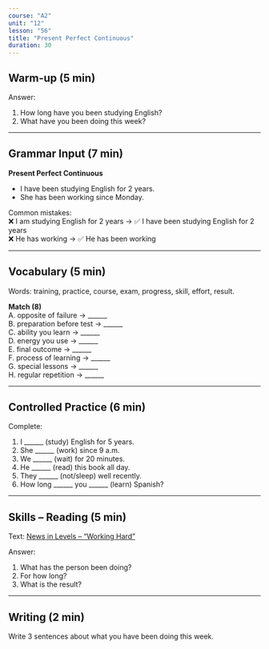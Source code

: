 ```yaml
---
course: "A2"
unit: "12"
lesson: "56"
title: "Present Perfect Continuous"
duration: 30
---
```


## Warm-up (5 min)
Answer:
1. How long have you been studying English?
2. What have you been doing this week?

-------

## Grammar Input (7 min)
**Present Perfect Continuous**  
- I have been studying English for 2 years.  
- She has been working since Monday.  

Common mistakes:  
❌ I am studying English for 2 years → ✅ I have been studying English for 2 years  
❌ He has working → ✅ He has been working  

-------

## Vocabulary (5 min)
Words: training, practice, course, exam, progress, skill, effort, result.  

**Match (8)**  
A. opposite of failure → ______  
B. preparation before test → ______  
C. ability you learn → ______  
D. energy you use → ______  
E. final outcome → ______  
F. process of learning → ______  
G. special lessons → ______  
H. regular repetition → ______  

-------

## Controlled Practice (6 min)
Complete:  
1. I ______ (study) English for 5 years.  
2. She ______ (work) since 9 a.m.  
3. We ______ (wait) for 20 minutes.  
4. He ______ (read) this book all day.  
5. They ______ (not/sleep) well recently.  
6. How long ______ you ______ (learn) Spanish?  

-------

## Skills – Reading (5 min)
Text: [News in Levels – “Working Hard”](https://www.newsinlevels.com/)  

Answer:  
1. What has the person been doing?  
2. For how long?  
3. What is the result?  

-------

## Writing (2 min)
Write 3 sentences about what you have been doing this week.
